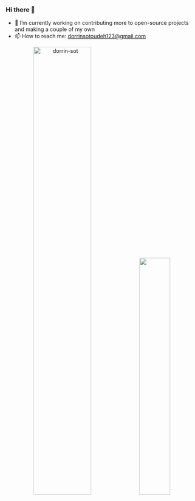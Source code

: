 ### Hi there 👋

- 🔭 I’m currently working on contributing more to open-source projects and making a couple of my own
- 📫 How to reach me: dorrinsotoudeh123@gmail.com

<p align="center">
  <img
    src="https://github-readme-stats.vercel.app/api?username=dorrin-sot&hide=stars&count_private=true&show_icons=true&disable_animations=false&theme=radical"
    alt="dorrin-sot"
    width="55%"
  />
  <img
    src="https://github-readme-stats.vercel.app/api/top-langs/?username=dorrin-sot&langs_count=6&hide=pkl&theme=radical"
    src="Top Languages"
    width="40%"
  />
</p>

